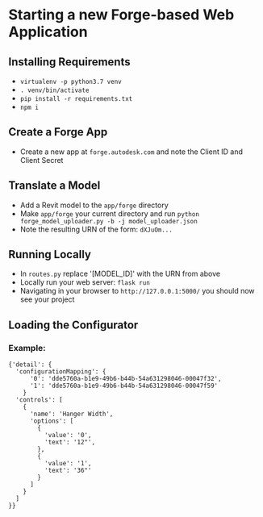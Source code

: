 # Starting a new Forge-based Web Application

## Installing Requirements
- `virtualenv -p python3.7 venv`
- `. venv/bin/activate`
- `pip install -r requirements.txt`
- `npm i`

## Create a Forge App
- Create a new app at `forge.autodesk.com` and note the Client ID and Client Secret

## Translate a Model
- Add a Revit model to the `app/forge` directory
- Make `app/forge` your current directory and run `python forge_model_uploader.py -b -j model_uploader.json`
- Note the resulting URN of the form: `dXJuOm...`

## Running Locally
- In `routes.py` replace '[MODEL_ID]' with the URN from above
- Locally run your web server: `flask run`
- Navigating in your browser to `http://127.0.0.1:5000/` you should now see your project

## Loading the Configurator

### Example:
```
{'detail': {
  'configurationMapping': {
      '0': 'dde5760a-b1e9-49b6-b44b-54a631298046-00047f32',
      '1': 'dde5760a-b1e9-49b6-b44b-54a631298046-00047f59'
    }
  'controls': [
    {
      'name': 'Hanger Width',
      'options': [
        {
          'value': '0',
          'text': '12"',
        },
        {
          'value': '1',
          'text': '36"'
        }
      ]
    }
  ]
}}
```